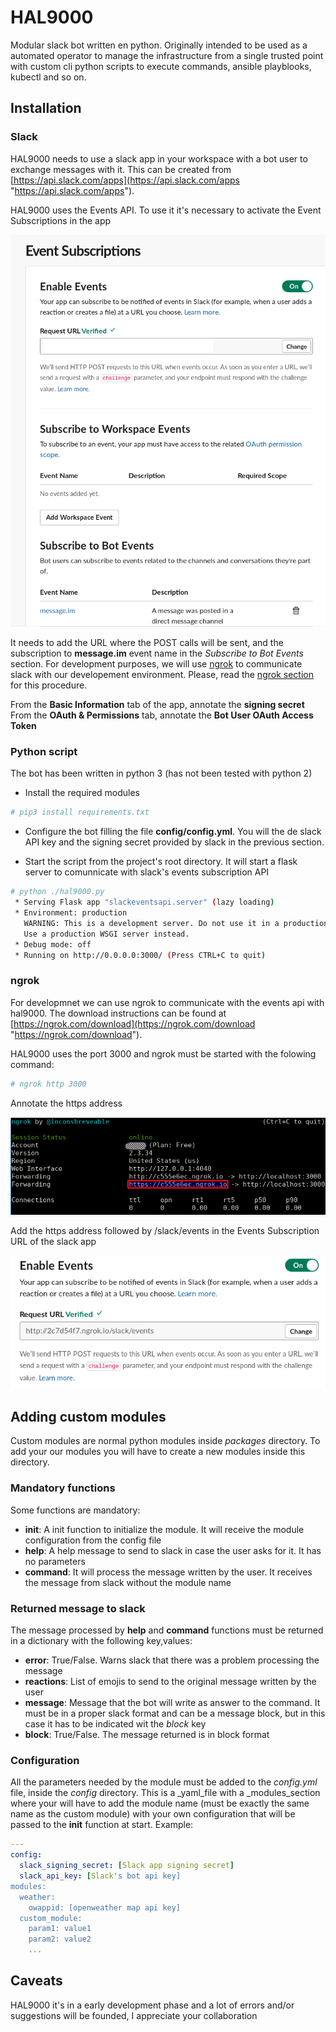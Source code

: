 
# HAL9000
Modular slack bot written en python. Originally intended to be used as a automated operator to manage the infrastructure from a single trusted point with custom cli python scripts to execute commands, ansible playblooks, kubectl and so on.

## Installation

### Slack
HAL9000 needs to use a slack app in your workspace with a bot user to exchange messages with it. This can be created from [https://api.slack.com/apps](https://api.slack.com/apps "https://api.slack.com/apps").

HAL9000 uses the Events API. To use it it's necessary to activate the Event Subscriptions in the app

![](https://raw.githubusercontent.com/irenedo/hal9000/master/images/event_subscriptions.png)

It needs to add the URL where the POST calls will be sent, and the subscription to **message.im** event name in the *Subscribe to Bot Events* section.
For development purposes, we will use [ngrok](https://ngrok.com/ "ngrok") to communicate slack with our developement environment. Please, read the [ngrok section](#ngrok) for this procedure.

From the **Basic Information** tab of the app, annotate the **signing secret**
From the **OAuth & Permissions** tab, annotate the **Bot User OAuth Access Token**

### Python script
The bot has been written in python 3 (has not been tested with python 2)
* Install the required modules
```bash
# pip3 install requirements.txt
```
* Configure the bot filling the file **config/config.yml**. You will the de slack API key and the signing secret provided by slack in the previous section.

* Start the script from the project's root directory. It will start a flask server to comunnicate with slack's events subscription API 
```bash
# python ./hal9000.py 
 * Serving Flask app "slackeventsapi.server" (lazy loading)
 * Environment: production
   WARNING: This is a development server. Do not use it in a production deployment.
   Use a production WSGI server instead.
 * Debug mode: off
 * Running on http://0.0.0.0:3000/ (Press CTRL+C to quit)
```

### ngrok
For developmnet we can use ngrok to communicate with the events api with hal9000.  The download instructions can be found at [https://ngrok.com/download](https://ngrok.com/download "https://ngrok.com/download").

HAL9000 uses the port 3000 and ngrok must be started with the folowing command:
```bash
# ngrok http 3000
```
Annotate the https address

![](https://raw.githubusercontent.com/irenedo/hal9000/master/images/ngrok.png)

Add the https address followed by /slack/events in the Events Subscription URL of the slack app

![](https://raw.githubusercontent.com/irenedo/hal9000/master/images/ngrok_event_subscriptions.png)
## Adding custom modules
Custom modules are normal python modules inside _packages_ directory. To add your our modules you will have to create a new modules inside this directory.

### Mandatory functions
Some functions are mandatory:
* **init**: A init function to initialize the module. It will receive the module configuration from the config file
* **help**: A help message to send to slack in case the user asks for it. It has no parameters
* **command**: It will process the message written by the user. It receives the message from slack without the module name

### Returned message to slack
The message processed by **help** and **command** functions must be returned in a dictionary with the following key,values:

* **error**:  True/False. Warns slack that there was a problem processing the message
* **reactions**: List of emojis to send to the original message written by the user
* **message**: Message that the bot will write as answer to the command. It must be in a proper slack format and can be a message block, but in this case it has to be indicated wit the _block_ key
* **block**: True/False. The message returned is in block format

### Configuration
All the parameters needed by the module must be added to the _config.yml_ file, inside the _config_ directory. This is a _yaml_file with a _modules_section where your will have to add the module name (must be exactly the same name as the custom module) with your own configuration that will be passed to the **init** function at start. Example:
```yaml
---
config:
  slack_signing_secret: [Slack app signing secret]
  slack_api_key: [Slack's bot api key]
modules:
  weather:
    owappid: [openweather map api key]
  custom_module:
    param1: value1
    param2: value2
    ...
```
## Caveats
HAL9000 it's in a early development phase and a lot of errors and/or suggestions will be founded, I appreciate your collaboration
